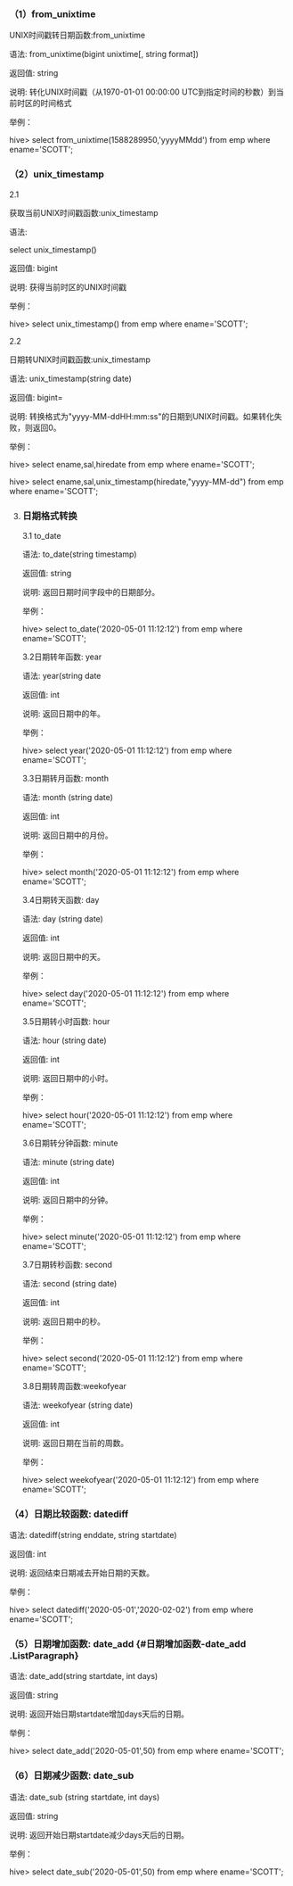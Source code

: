 ### （1）from\_unixtime

UNIX时间戳转日期函数:from\_unixtime

语法: from\_unixtime(bigint unixtime\[, string format\])

返回值: string

说明: 转化UNIX时间戳（从1970-01-01 00:00:00
UTC到指定时间的秒数）到当前时区的时间格式

举例：

hive&gt; select from\_unixtime(1588289950,'yyyyMMdd') from emp where
ename='SCOTT';

### （2）unix\_timestamp

2.1

获取当前UNIX时间戳函数:unix\_timestamp

语法:

select unix\_timestamp()

返回值: bigint

说明: 获得当前时区的UNIX时间戳

举例：

hive&gt; select unix\_timestamp() from emp where ename='SCOTT';

2.2

日期转UNIX时间戳函数:unix\_timestamp

语法: unix\_timestamp(string date)

返回值: bigint=

说明:
转换格式为"yyyy-MM-ddHH:mm:ss"的日期到UNIX时间戳。如果转化失败，则返回0。

举例：

hive&gt; select ename,sal,hiredate from emp where ename='SCOTT';

hive&gt; select ename,sal,unix\_timestamp(hiredate,"yyyy-MM-dd") from
emp where ename='SCOTT';

3.  ### 日期格式转换

    3.1 to\_date

    语法: to\_date(string timestamp)

    返回值: string

    说明: 返回日期时间字段中的日期部分。

    举例：

    hive&gt; select to\_date('2020-05-01 11:12:12') from emp where
    ename='SCOTT';

    3.2日期转年函数: year

    语法: year(string date

    返回值: int

    说明: 返回日期中的年。

    举例：

    hive&gt; select year('2020-05-01 11:12:12') from emp where
    ename='SCOTT';

    3.3日期转月函数: month

    语法: month (string date)

    返回值: int

    说明: 返回日期中的月份。

    举例：

    hive&gt; select month('2020-05-01 11:12:12') from emp where
    ename='SCOTT';

    3.4日期转天函数: day

    语法: day (string date)

    返回值: int

    说明: 返回日期中的天。

    举例：

    hive&gt; select day('2020-05-01 11:12:12') from emp where
    ename='SCOTT';

    3.5日期转小时函数: hour

    语法: hour (string date)

    返回值: int

    说明: 返回日期中的小时。

    举例：

    hive&gt; select hour('2020-05-01 11:12:12') from emp where
    ename='SCOTT';

    3.6日期转分钟函数: minute

    语法: minute (string date)

    返回值: int

    说明: 返回日期中的分钟。

    举例：

    hive&gt; select minute('2020-05-01 11:12:12') from emp where
    ename='SCOTT';

    3.7日期转秒函数: second

    语法: second (string date)

    返回值: int

    说明: 返回日期中的秒。

    举例：

    hive&gt; select second('2020-05-01 11:12:12') from emp where
    ename='SCOTT';

    3.8日期转周函数:weekofyear

    语法: weekofyear (string date)

    返回值: int

    说明: 返回日期在当前的周数。

    举例：

    hive&gt; select weekofyear('2020-05-01 11:12:12') from emp where
    ename='SCOTT';

### （4）日期比较函数: datediff

语法: datediff(string enddate, string startdate)

返回值: int

说明: 返回结束日期减去开始日期的天数。

举例：

hive&gt; select datediff('2020-05-01','2020-02-02') from emp where
ename='SCOTT';

### （5）日期增加函数: date\_add {#日期增加函数-date_add .ListParagraph}

语法: date\_add(string startdate, int days)

返回值: string

说明: 返回开始日期startdate增加days天后的日期。

举例：

hive&gt; select date\_add('2020-05-01',50) from emp where ename='SCOTT';

### （6）日期减少函数: date\_sub

语法: date\_sub (string startdate, int days)

返回值: string

说明: 返回开始日期startdate减少days天后的日期。

举例：

hive&gt; select date\_sub('2020-05-01',50) from emp where ename='SCOTT';
